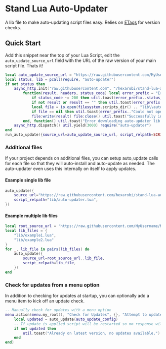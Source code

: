 # Stand Lua Auto-Updater

A lib file to make auto-updating script files easy. Relies on [ETags](https://developer.mozilla.org/en-US/docs/Web/HTTP/Headers/ETag) for version checks.

## Quick Start

Add this snippet near the top of your Lua Script, edit the `auto_update_source_url` field with the URL of the raw version of your main script file. Thats it!

```lua
local auto_update_source_url = "https://raw.githubusercontent.com/MyUsername/MyProjectName/main/MyScriptName.lua"
local status, lib = pcall(require, "auto-updater")
if not status then
    async_http.init("raw.githubusercontent.com", "/hexarobi/stand-lua-auto-updater/main/auto-updater.lua",
        function(result, headers, status_code) local error_prefix = "Error downloading auto-updater: "
            if status_code ~= 200 then util.toast(error_prefix..status_code) return false end
            if not result or result == "" then util.toast(error_prefix.."Found empty file.") return false end
            local file = io.open(filesystem.scripts_dir() .. "lib\\auto-updater.lua", "wb")
            if file == nil then util.toast(error_prefix.."Could not open file for writing.") return false end
            file:write(result) file:close() util.toast("Successfully installed auto-updater lib")
        end, function() util.toast("Error downloading auto-updater lib. Update failed to download.") end)
    async_http.dispatch() util.yield(3000) require("auto-updater")
end
run_auto_update({source_url=auto_update_source_url, script_relpath=SCRIPT_RELPATH})
```

### Additional files

If your project depends on additional files, you can setup auto_update calls for each file so that they 
will auto-install and auto-update as needed. The auto-updater even uses this internally on itself to apply updates.

#### Example single lib file

```lua
auto_update({
    source_url="https://raw.githubusercontent.com/hexarobi/stand-lua-auto-updater/main/auto-updater.lua",
    script_relpath="lib/auto-updater.lua",
})
```

#### Example multiple lib files

```lua
local root_source_url = "https://raw.githubusercontent.com/MyUsername/MyProjectName/main/"
local lib_files = {
    "lib/example1.lua",
    "lib/example2.lua"
}
for _, lib_file in pairs(lib_files) do
    auto_update({
        source_url=root_source_url..lib_file,
        script_relpath=lib_file,
    })
end
```

### Check for updates from a menu option

In addition to checking for updates at startup, you can optionally add
a menu item to kick off an update check.

```lua
-- Manually check for updates with a menu option
menu.action(menu.my_root(), "Check for Updates", {}, "Attempt to update to latest version", function()
    local updated = auto_update(auto_update_config)
    -- If update is applied script will be restarted so no response will return
    if not updated then
        util.toast("Already on latest version, no updates available.")
    end
end)
```
